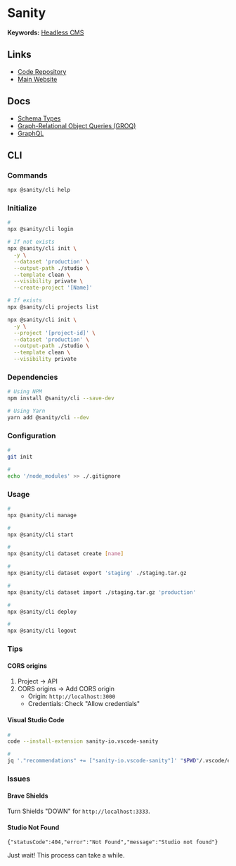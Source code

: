 # Sanity

<!--
https://udemy.com/course/nextjs-with-sanity-cms-serverless-blog-app-w-vercel/

https://youtube.com/watch?v=mx1dbMzd3tU

https://github.com/vofo-no/web/blob/main/apps/studio/schemas/schema.ts
https://github.com/vofo-no/web/blob/main/packages/shared/src/schema.ts

https://github.com/feriekolonien/site

https://github.com/sanity-io/demo-content-planning/blob/main/studio/scripts/generateArticles.js

Structure

https://github.com/darenmalfait/daren.be/blob/main/.github/workflows/release-studio.yml
https://github.com/darenmalfait/daren.be/tree/main/studio

https://github.com/jopesh/homepage/tree/main/studio
-->

**Keywords:** [Headless CMS](/headless-cms.md)

## Links

- [Code Repository](https://github.com/sanity-io/sanity)
- [Main Website](https://sanity.io/)

## Docs

- [Schema Types](https://sanity.io/docs/schema-types)
- [Graph-Relational Object Queries (GROQ)](https://sanity.io/docs/groq)
- [GraphQL](https://sanity.io/docs/graphql)

## CLI

### Commands

```sh
npx @sanity/cli help
```

### Initialize

```sh
#
npx @sanity/cli login

# If not exists
npx @sanity/cli init \
  -y \
  --dataset 'production' \
  --output-path ./studio \
  --template clean \
  --visibility private \
  --create-project '[Name]'

# If exists
npx @sanity/cli projects list

npx @sanity/cli init \
  -y \
  --project '[project-id]' \
  --dataset 'production' \
  --output-path ./studio \
  --template clean \
  --visibility private
```

<!--
--coupon 'cleverprogrammer'
-->

### Dependencies

```sh
# Using NPM
npm install @sanity/cli --save-dev

# Using Yarn
yarn add @sanity/cli --dev
```

### Configuration

```sh
#
git init

#
echo '/node_modules' >> ./.gitignore
```

### Usage

```sh
#
npx @sanity/cli manage

#
npx @sanity/cli start

#
npx @sanity/cli dataset create [name]

#
npx @sanity/cli dataset export 'staging' ./staging.tar.gz

#
npx @sanity/cli dataset import ./staging.tar.gz 'production'

#
npx @sanity/cli deploy

#
npx @sanity/cli logout
```

### Tips

#### CORS origins

1. Project -> API
2. CORS origins -> Add CORS origin
   - Origin: `http://localhost:3000`
   - Credentials: Check "Allow credentials"

#### Visual Studio Code

```sh
#
code --install-extension sanity-io.vscode-sanity

#
jq '."recommendations" += ["sanity-io.vscode-sanity"]' "$PWD"/.vscode/extensions.json | sponge "$PWD"/.vscode/extensions.json
```

### Issues

#### Brave Shields

Turn Shields "DOWN" for `http://localhost:3333`.

#### Studio Not Found

```log
{"statusCode":404,"error":"Not Found","message":"Studio not found"}
```

Just wait! This process can take a while.
